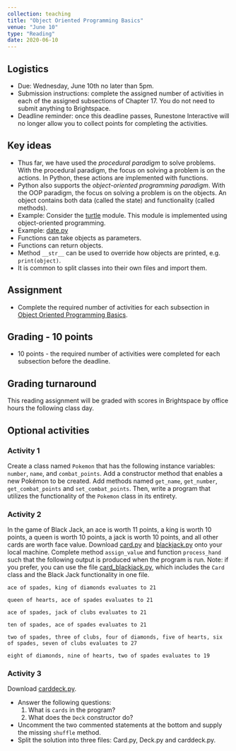 ```yaml
---
collection: teaching
title: "Object Oriented Programming Basics"
venue: "June 10"
type: "Reading"
date: 2020-06-10
---
```

## Logistics
* Due: Wednesday, June 10th no later than 5pm.
* Submission instructions: complete the assigned number of activities in each
	of the assigned subsections of Chapter 17. You do not need to submit
	anything to Brightspace.
* Deadline reminder: once this deadline passes, Runestone Interactive will no
	longer allow you to collect points for completing the activities.

## Key ideas
* Thus far, we have used the *procedural paradigm* to solve problems.
With the procedural paradigm, the focus on solving a problem is on the actions.
In Python, these actions are implemented with functions.
* Python also supports the *object-oriented programming paradigm*.
With the OOP paradigm, the focus on solving a problem is on the objects.
An object contains both data (called the state) and functionality (called methods).
* Example: Consider the [turtle](https://docs.python.org/3/library/turtle.html#module-turtle) module.
This module is implemented using object-oriented programming.
* Example: [date.py](https://lgw2.github.io/teaching/csci127-summer-2019/lectures/activities/date.py)
* Functions can take objects as parameters.
* Functions can return objects.
* Method `__str__` can be used to override how objects are printed,
e.g. `print(object)`.
* It is common to split classes into their own files and import them.


## Assignment
* Complete the required number of activities for each subsection in
[Object Oriented Programming Basics](https://runestone.academy/runestone/assignments/doAssignment?assignment_id=37762).

## Grading - 10 points
* 10 points - the required number of activities were completed for each
	subsection before the deadline.

## Grading turnaround
This reading assignment  will be graded with scores in Brightspace by office
hours the following class day.

## Optional activities
### Activity 1
Create a class named `Pokemon` that has the following instance variables:
`number`, `name`, and `combat_points`. Add a constructor method that enables
a new Pokémon to be created. Add methods named `get_name`,
`get_number`, `get_combat_points` and `set_combat_points`. Then, write a
program that utilizes the functionality of the `Pokemon` class in its entirety.

### Activity 2
In the game of Black Jack, an ace is worth 11 points, a king is worth
10 points, a queen is worth 10 points, a jack is worth 10 points,
and all other cards are worth face value.
Download [card.py](https://lgw2.github.io/teaching/csci127-summer-2019/lectures/activities/card.py) and
[blackjack.py](https://lgw2.github.io/teaching/csci127-summer-2019/lectures/activities/blackjack.py)
onto your local machine. Complete method `assign_value` and
function `process_hand` such that the following output is produced when
the program is run. Note: if you prefer, you can use the file
[card_blackjack.py](https://lgw2.github.io/teaching/csci127-summer-2020/readings/activities/card_blackjack.py),
which includes the `Card` class and the Black Jack functionality in one file.
```
ace of spades, king of diamonds evaluates to 21

queen of hearts, ace of spades evaluates to 21

ace of spades, jack of clubs evaluates to 21

ten of spades, ace of spades evaluates to 21

two of spades, three of clubs, four of diamonds, five of hearts, six of spades, seven of clubs evaluates to 27

eight of diamonds, nine of hearts, two of spades evaluates to 19
```

### Activity 3
Download [carddeck.py](https://lgw2.github.io/teaching/csci127-summer-2019/lectures/activities/carddeck.py).
* Answer the following questions:
	1. What is `cards` in the program?
	2. What does the `Deck` constructor do?
* Uncomment the two commented statements at the bottom
and supply the missing `shuffle` method.
* Split the solution into three files: Card.py, Deck.py and carddeck.py.
